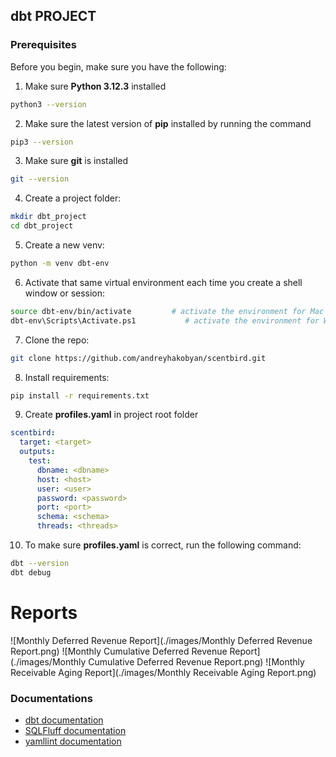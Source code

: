 ## dbt PROJECT

### Prerequisites
Before you begin, make sure you have the following:

1) Make sure **Python 3.12.3** installed
```bash
python3 --version
```
2) Make sure the latest version of **pip** installed by running the command
```bash
pip3 --version
```
3) Make sure **git** is installed
```bash
git --version
```

4) Create a project folder:
```bash
mkdir dbt_project
cd dbt_project
```
5) Create a new venv:
```bash
python -m venv dbt-env
```
6) Activate that same virtual environment each time you create a shell window or session:
```bash
source dbt-env/bin/activate         # activate the environment for Mac and Linux OR
dbt-env\Scripts\Activate.ps1           # activate the environment for Windows
```
7) Clone the repo:
```zsh
git clone https://github.com/andreyhakobyan/scentbird.git
```
8) Install requirements:
```zsh
pip install -r requirements.txt
```
9) Create **profiles.yaml** in project root folder
```yaml
scentbird:
  target: <target>
  outputs:
    test:
      dbname: <dbname>
      host: <host>
      user: <user>
      password: <password>
      port: <port>
      schema: <schema>
      threads: <threads>
```
10) To make sure **profiles.yaml** is correct, run the following command:
```zsh
dbt --version
dbt debug
```


# Reports
![Monthly Deferred Revenue Report](./images/Monthly Deferred Revenue Report.png)
![Monthly Cumulative Deferred Revenue Report](./images/Monthly Cumulative Deferred Revenue Report.png)
![Monthly Receivable Aging Report](./images/Monthly Receivable Aging Report.png)

### Documentations
* [dbt documentation](https://docs.getdbt.com/)
* [SQLFluff documentation](https://docs.sqlfluff.com/en/stable/configuration.html)
* [yamllint documentation](https://yamllint.readthedocs.io/en/stable/)
